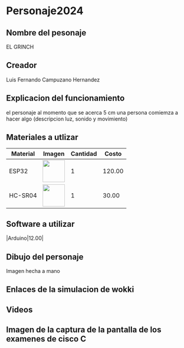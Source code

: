 # Personaje2024
## Nombre del pesonaje
EL GRINCH
## Creador 
Luis Fernando Campuzano Hernandez
## Explicacion del funcionamiento
el personaje al momento que se acerca 5 cm una persona comiemza a hacer algo (descripcion luz, sonido y movimiento)

## Materiales a utlizar
|Material|Imagen|Cantidad|Costo|
|--|--|--|--|
|ESP32|<img src="https://github.com/user-attachments/assets/0d280367-493e-4f7c-a587-36e1f822116b" width="60" />|1|120.00|
|HC-SR04|<img src="https://github.com/user-attachments/assets/f6747e18-eba1-4945-a17b-b376a34523db" width="60" />|1|30.00|

## Software a utilizar
|Arduino|12.00|

## Dibujo del personaje
Imagen hecha a mano

## Enlaces de la simulacion de wokki

## Videos

## Imagen de la captura de la pantalla de los examenes de cisco C
